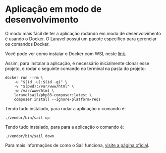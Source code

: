 # Aplicação em modo de desenvolvimento

O modo mais fácil de ter a aplicação rodando em modo de desenvolvimento é usando o Docker.
O Laravel possui um pacote específico para gerenciar os comandos Docker.

Você pode ver como instalar o Docker com WSL neste [link](https://github.com/codeedu/wsl2-docker-quickstart).

Assim, para instalar a aplicação, é necessário inicialmente clonar esse projeto, e rodar o seguinte comando no terminal na pasta do projeto:

```
docker run --rm \
    -u "$(id -u):$(id -g)" \
    -v "$(pwd):/var/www/html" \
    -w /var/www/html \
    laravelsail/php83-composer:latest \
    composer install --ignore-platform-reqs
```

Tendo tudo instalado, para rodar a aplicação o comando é:

```
./vendor/bin/sail up
```

Tendo tudo instalado, para para a aplicação o comando é:

```
./vendor/bin/sail down
```
Para mais informações de como o Sail funciona, [visite a página oficial](https://laravel.com/docs/10.x/sail).
